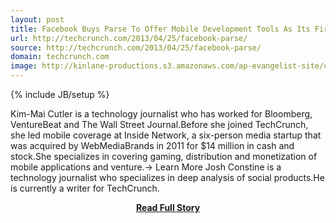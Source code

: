 ```yaml
---
layout: post
title: Facebook Buys Parse To Offer Mobile Development Tools As Its First Paid B2B Service | TechCrunch
url: http://techcrunch.com/2013/04/25/facebook-parse/
source: http://techcrunch.com/2013/04/25/facebook-parse/
domain: techcrunch.com
image: http://kinlane-productions.s3.amazonaws.com/ap-evangelist-site/curated/screenshots/7984_techcrunch_com.png
---
```

{% include JB/setup %}<p>Kim-Mai Cutler is a technology journalist who has worked for Bloomberg, VentureBeat and The Wall Street Journal.Before she joined TechCrunch, she led mobile coverage at Inside Network, a six-person media startup that was acquired by WebMediaBrands in 2011 for $14 million in cash and stock.She specializes in covering gaming, distribution and monetization of mobile applications and venture.→ Learn More Josh Constine is a technology journalist who specializes in deep analysis of social products.He is currently a writer for TechCrunch.</p>
<center><p><a href="http://techcrunch.com/2013/04/25/facebook-parse/" style='padding:25px; font-sze:18px; font-weight: bold;'>Read Full Story</a></p></center>
